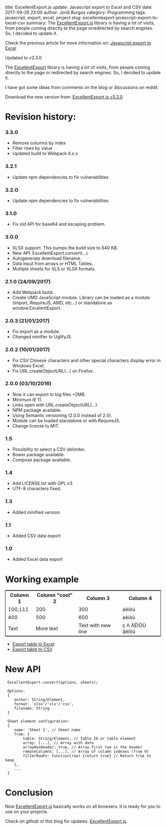 title: ExcellentExport.js update: Javascript export to Excel and CSV
date: 2017-09-26 23:00
author: Jordi Burgos
category: Programming
tags: javascript, export, excel, project
slug: excellentexport-javascript-export-to-excel-csv
summary: The [ExcellentExport.js](https://github.com/jmaister/excellentexport) library is having a lot of visits, from people coming directly to the page orredirected by search engines. So, I decided to update it.

<div class="alert alert-info" markdown="1">

Check the previous article for more information on: [Javascript export to Excel]({filename}/javascript-export-to-excel.md)

</div>
<div class="alert alert-info" markdown="1">

Updated to v3.3.0

</div>

The [ExcellentExport](https://github.com/jmaister/excellentexport) library is having a lot of visits, from people coming directly to the page or
redirected by search engines. So, I decided to update it.

I have got some ideas from comments on the blog or discussions on reddit.

Download the new version from: [ExcellentExport.js v3.3.0](https://github.com/jmaister/excellentexport/releases/tag/3.3.0)

# Revision history:

### 3.3.0

* Remove columns by index
* Filter rows by value
* Updated build to Webpack 4.x.x

### 3.2.1

* Update npm dependencies to fix vulnerabilities

### 3.2.0

* Update npm dependencies to fix vulnerabilities

### 3.1.0

* Fix old API for base64 and escaping problem.

### 3.0.0

* XLSX support. This bumps the build size to 640 KB.
* New API: ExcellentExport.convert(...)
* Autogenerate download filename.
* Data input from arrays or HTML Tables.
* Multiple sheets for XLS or XLSX formats.

### 2.1.0 (24/09/2017)

* Add Webpack build.
* Create UMD JavaScript module. Library can be loaded as a module (import, RequireJS, AMD, etc...) or standalone as window.ExcelentExport.

### 2.0.3 (21/01/2017)

* Fix export as a module.
* Changed minifier to UglifyJS.

### 2.0.2 (10/01/2017)

* Fix CSV Chinese characters and other special characters display error in Windows Excel.
* Fix URL.createObjectURL(...) on Firefox.


### 2.0.0 (03/10/2016)

* Now it can export to big files +2MB.
* Minimum IE 11.
* Links open with URL.createObjectURL(...).
* NPM package available.
* Using Semantic versioning (2.0.0 instead of 2.0).
* Module can be loaded standalone or with RequireJS.
* Change license to MIT.

### 1.5

* Possibility to select a CSV delimiter.
* Bower package available.
* Compose package available.

### 1.4

* Add LICENSE.txt with GPL v3.
* UTF-8 characters fixed.

### 1.3

* Added minified version.

### 1.1

* Added CSV data export

### 1.0

* Added Excel data export

# Working example
    
<table class="table table-bordered" id="datatable" style="border: 1px solid black">
            <tr>
                <th>Column 1</th>
                <th>Column "cool" 2</th>
                <th>Column 3</th>
                <th>Column 4</th>
            </tr>
            <tr>
                <td>100,111</td>
                <td>200</td>
                <td>300</td>
                <td>áéíóú</td>
            </tr>
            <tr>
                <td>400</td>
                <td>500</td>
                <td>600</td>
                <td>àèìòù</td>
            </tr>
            <tr>
                <td>Text</td>
                <td>More text</td>
                <td>Text with
                new line</td>
                <td>ç ñ ÄËÏÖÜ äëïöü</td>
            </tr>
</table>

<script src="/js/excellentexport.js"></script>

* <a download="somedata.xls" href="#" onclick="return ExcellentExport.excel(this, 'datatable', 'Sheet Name Here');">Export table to Excel</a>
* <a download="somedata.csv" href="#" onclick="return ExcellentExport.csv(this, 'datatable');">Export table to CSV</a>

# New API

     ExcellentExport.convert(options, sheets);

     Options:
     {
        anchor: String/Element,
        format: 'xlsx'/'xls'/'csv',
        filename: String
     }

     Sheet element configuration:
     {
        name: 'Sheet 1', // Sheet name
        from: {
            table: String/Element, // Table ID or table element
            array: [...], // Array with data
            arrayHasHeader: true, // Array first row is the header
            removeColumns: [...], // Array of column indexes (from 0)
            filterRowFn: function(row) {return true} // Return true to keep
        },
        ...
     }

# Conclusion

Now [ExcellentExport.js](https://github.com/jmaister/excellentexport) basically works on all browsers.
It is ready for you to use on your projects.  

Check on github or this blog for updates. [ExcellentExport.js](https://github.com/jmaister/excellentexport).
